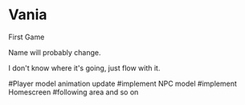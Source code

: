 # Vania
First Game

Name will probably change.

I don't know where it's going, just flow with it.


#Player model animation update
#implement NPC model
#implement Homescreen
#following area and so on
